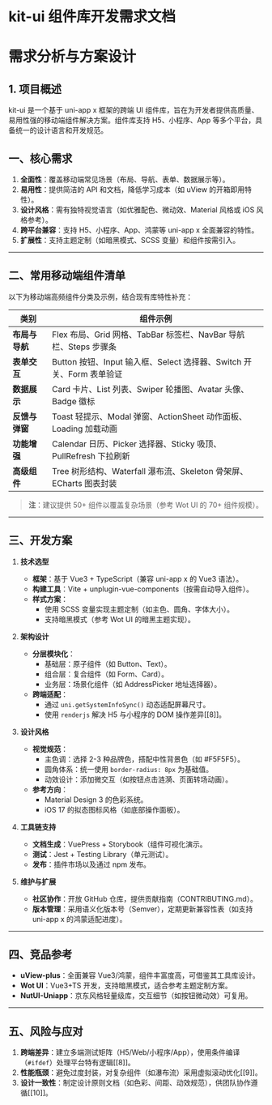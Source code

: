 # kit-ui 组件库开发需求文档

# 需求分析与方案设计

## 1. 项目概述

kit-ui 是一个基于 uni-app x 框架的跨端 UI 组件库，旨在为开发者提供高质量、易用性强的移动端组件解决方案。组件库支持 H5、小程序、App 等多个平台，具备统一的设计语言和开发规范。

## **一、核心需求**

1. **全面性**：覆盖移动端常见场景（布局、导航、表单、数据展示等）。
2. **易用性**：提供简洁的 API 和文档，降低学习成本（如 uView 的开箱即用特性）。
3. **设计风格**：需有独特视觉语言（如优雅配色、微动效、Material 风格或 iOS 风格参考）。
4. **跨平台兼容**：支持 H5、小程序、App、鸿蒙等 uni-app x 全面兼容的特性。
5. **扩展性**：支持主题定制（如暗黑模式、SCSS 变量）和组件按需引入。

---

## **二、常用移动端组件清单**

以下为移动端高频组件分类及示例，结合现有库特性补充：

| **类别**       | **组件示例**                                                                 |
|----------------|----------------------------------------------------------------------------|
| **布局与导航** | Flex 布局、Grid 网格、TabBar 标签栏、NavBar 导航栏、Steps 步骤条            |
| **表单交互**   | Button 按钮、Input 输入框、Select 选择器、Switch 开关、Form 表单验证         |
| **数据展示**   | Card 卡片、List 列表、Swiper 轮播图、Avatar 头像、Badge 徽标                |
| **反馈与弹窗** | Toast 轻提示、Modal 弹窗、ActionSheet 动作面板、Loading 加载动画            |
| **功能增强**   | Calendar 日历、Picker 选择器、Sticky 吸顶、PullRefresh 下拉刷新              |
| **高级组件**   | Tree 树形结构、Waterfall 瀑布流、Skeleton 骨架屏、ECharts 图表封装           |

> **注**：建议提供 50+ 组件以覆盖复杂场景（参考 Wot UI 的 70+ 组件规模）。

---

## **三、开发方案**

1. **技术选型**  
   - **框架**：基于 Vue3 + TypeScript（兼容 uni-app x 的 Vue3 语法）。  
   - **构建工具**：Vite + unplugin-vue-components（按需自动导入组件）。  
   - **样式方案**：  
     - 使用 SCSS 变量实现主题定制（如主色、圆角、字体大小）。  
     - 支持暗黑模式（参考 Wot UI 的暗黑主题实现）。  

2. **架构设计**  
   - **分层模块化**：  
     - 基础层：原子组件（如 Button、Text）。  
     - 组合层：复合组件（如 Form、Card）。  
     - 业务层：场景化组件（如 AddressPicker 地址选择器）。  
   - **跨端适配**：  
     - 通过 `uni.getSystemInfoSync()` 动态适配屏幕尺寸。  
     - 使用 `renderjs` 解决 H5 与小程序的 DOM 操作差异[[8]]。  

3. **设计风格**  
   - **视觉规范**：  
     - 主色调：选择 2-3 种品牌色，搭配中性背景色（如 #F5F5F5）。  
     - 圆角体系：统一使用 `border-radius: 8px` 为基础值。  
     - 动效设计：添加微交互（如按钮点击涟漪、页面转场动画）。  
   - **参考方向**：  
     - Material Design 3 的色彩系统。  
     - iOS 17 的拟态图标风格（如底部操作面板）。  

4. **工具链支持**  
   - **文档生成**：VuePress + Storybook（组件可视化演示。  
   - **测试**：Jest + Testing Library（单元测试）。  
   - **发布**：插件市场以及通过 npm 发布。  

5. **维护与扩展**  
   - **社区协作**：开放 GitHub 仓库，提供贡献指南（CONTRIBUTING.md）。  
   - **版本管理**：采用语义化版本号（Semver），定期更新兼容性表（如支持 uni-app x 的鸿蒙适配进度）。  

---

## **四、竞品参考**

- **uView-plus**：全面兼容 Vue3/鸿蒙，组件丰富度高，可借鉴其工具库设计。  
- **Wot UI**：Vue3+TS 开发，支持暗黑模式，适合参考主题定制方案。  
- **NutUI-Uniapp**：京东风格轻量级库，交互细节（如按钮微动效）可复用。  

---

## **五、风险与应对**

1. **跨端差异**：建立多端测试矩阵（H5/Web/小程序/App），使用条件编译（`#ifdef`）处理平台特有逻辑[[8]]。  
2. **性能瓶颈**：避免过度封装，对复杂组件（如瀑布流）采用虚拟滚动优化[[9]]。  
3. **设计一致性**：制定设计原则文档（如色彩、间距、动效规范），供团队协作遵循[[10]]。
